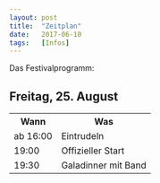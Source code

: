 ```yaml
---
layout: post
title:  "Zeitplan"
date:   2017-06-10
tags:   [Infos]
---
```


Das Festivalprogramm:

<h2>Freitag, 25. August</h2>
<table class="table">
  <tr><th>Wann</th><th>Was</th></tr>
  <tr><td>ab 16:00</td><td>Eintrudeln</td></tr>
  <tr><td>19:00</td><td>Offizieller Start</td></tr>
  <tr><td>19:30</td><td>Galadinner mit Band</td></tr>
</table>


